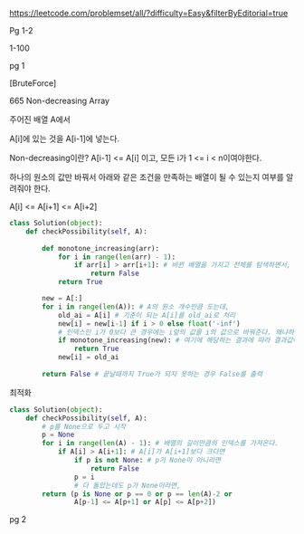 https://leetcode.com/problemset/all/?difficulty=Easy&filterByEditorial=true

Pg 1-2

1-100



pg 1



[BruteForce]

665	
Non-decreasing Array  



주어진 배열 A에서 

A[i]에 있는 것을 A[i-1]에 넣는다.

Non-decreasing이란? A[i-1] <= A[i] 이고, 모든 i가 1 <= i < n이여야한다.

하나의 원소의 값만 바꿔서 아래와 같은 조건을 만족하는 배열이 될 수 있는지 여부를 알려줘야 한다.

A[i] <= A[i+1] <= A[i+2]

```python 
class Solution(object):
    def checkPossibility(self, A):
      
        def monotone_increasing(arr):
            for i in range(len(arr) - 1):
                if arr[i] > arr[i+1]: # 바뀐 배열을 가지고 전체를 탐색하면서, 괜찮은 원소인지 확인해본다.
                    return False
            return True

        new = A[:]
        for i in range(len(A)): # A의 원소 개수만큼 도는데,
            old_ai = A[i] # 기준이 되는 A[i]를 old_ai로 처리
            new[i] = new[i-1] if i > 0 else float('-inf')
            # 인덱스인 i가 0보다 큰 경우에는 i앞의 값을 i의 값으로 바꿔준다. 왜냐하면 내 앞의 값이 가장 내가 가질 수 있는 작은 값이자 동일한 값이 되기 때문이다.
            if monotone_increasing(new): # 여기에 해당하는 결과에 따라 결과값이 정해진다.
                return True
            new[i] = old_ai
        
        return False # 끝날때까지 True가 되지 못하는 경우 False를 출력
```



최적화

```python
class Solution(object):
    def checkPossibility(self, A):
      	# p를 None으로 두고 시작
        p = None
        for i in range(len(A) - 1): # 배열의 길이만큼의 인덱스를 가져온다.
            if A[i] > A[i+1]: # A[i]가 A[i+1]보다 크다면
                if p is not None: # p가 None이 아니라면
                    return False
                p = i
				# 다 돌았는데도 p가 None이라면,
        return (p is None or p == 0 or p == len(A)-2 or
                A[p-1] <= A[p+1] or A[p] <= A[p+2])
```





























pg 2